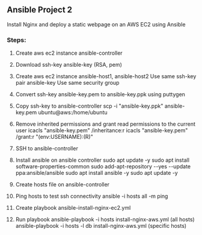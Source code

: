 ## Ansible Project 2
Install Nginx and deploy a static webpage on an AWS EC2 using Ansible

### Steps:
1. Create aws ec2 instance ansible-controller

2. Download ssh-key ansible-key (RSA, pem)

3. Create aws ec2 instance ansible-host1, ansible-host2
  Use same ssh-key pair ansible-key
  Use same security group

4. Convert ssh-key ansible-key.pem to ansible-key.ppk using puttygen

5. Copy ssh-key to ansible-controller
  scp -i "ansible-key.ppk" ansible-key.pem ubuntu@aws:/home/ubuntu

6. Remove inherited permissions and grant read permissions to the current user
	icacls "ansible-key.pem" /inheritance:r
	icacls "ansible-key.pem" /grant:r "$($env:USERNAME):(R)"

7. SSH to ansible-controller

8. Install ansible on ansible controller
	sudo apt update -y
	sudo apt install software-properties-common
	sudo add-apt-repository --yes --update ppa:ansible/ansible
	sudo apt install ansible -y
	sudo apt update -y

9. Create hosts file on ansible-controller

10. Ping hosts to test ssh connectivity
	ansible -i hosts all -m ping

12. Create playbook ansible-install-nginx-ec2.yml

13. Run playbook
	ansible-playbook -i hosts install-nginx-aws.yml (all hosts)
	ansible-playbook -i hosts -l db install-nginx-aws.yml (specific hosts)
